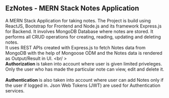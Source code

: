 ## EzNotes - MERN Stack Notes Application <br />
A MERN Stack Application for taking notes. The Project is build using ReactJS, Bootstrap for Frontend and Node.js and its framework Express.js for Backend. It involves
MongoDB Database where notes are stored. It performs all CRUD operations for creating, reading, updating and deleting notes. <br />
It uses REST APIs created with Express.js to fetch Notes data from MongoDB with the help of Mongoose ODM and the Notes data is rendered as Output/Result in UI. <br/ >
<br />
<b> Authorization </b> is taken into account where user is given limited priveleges. Only the user who has made the particular note can view, edit and delete it. <br/>
<br />
<b> Authentication </b> is also taken into account where user can add Notes only if the user if logged in. Json Web Tokens (JWT) are used for Authentication services.
